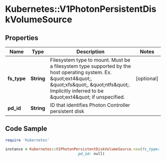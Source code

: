 # Kubernetes::V1PhotonPersistentDiskVolumeSource

## Properties

Name | Type | Description | Notes
------------ | ------------- | ------------- | -------------
**fs_type** | **String** | Filesystem type to mount. Must be a filesystem type supported by the host operating system. Ex. \&quot;ext4\&quot;, \&quot;xfs\&quot;, \&quot;ntfs\&quot;. Implicitly inferred to be \&quot;ext4\&quot; if unspecified. | [optional] 
**pd_id** | **String** | ID that identifies Photon Controller persistent disk | 

## Code Sample

```ruby
require 'Kubernetes'

instance = Kubernetes::V1PhotonPersistentDiskVolumeSource.new(fs_type: null,
                                 pd_id: null)
```


